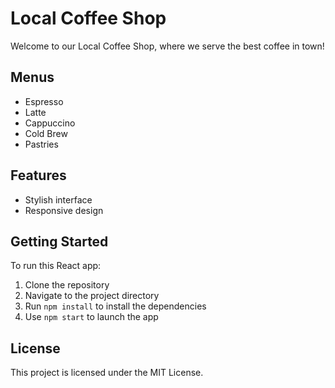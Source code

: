 # Local Coffee Shop

Welcome to our Local Coffee Shop, where we serve the best coffee in town!

## Menus
- Espresso
- Latte
- Cappuccino
- Cold Brew
- Pastries

## Features
- Stylish interface
- Responsive design

## Getting Started
To run this React app:
1. Clone the repository
2. Navigate to the project directory
3. Run `npm install` to install the dependencies
4. Use `npm start` to launch the app

## License
This project is licensed under the MIT License.
